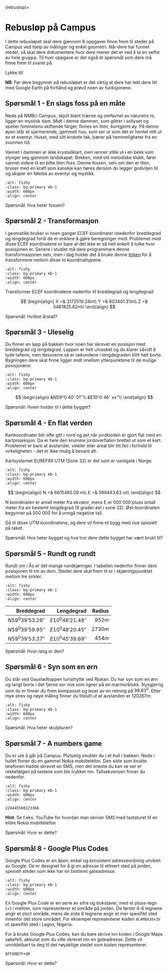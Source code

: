 (rebuslop)=
# Rebusløp på Campus

I dette rebusløpet skal dere gjennom 8 oppgaver finne frem til steder på Campus ved hjelp av målinger og enkel geometri. Når dere har funnet stedet, så skal dere dokumentere hvor dere mener det er ved å ta en selfie av hele gruppa. Til hver oppgave er det også et spørsmål som dere må finne frem til svaret på.

Lykke til!

**NB**: Før dere begynner på rebusløpet er det viktig at dere har lekt dere litt med Google Earth på forhånd og prøvd noen av funksjonene.


## Spørsmål 1 - En slags foss på en måte
Nede på NMBU Campus, skjult blant trærne og omfavnet av naturens ro, ligger en mystisk dam. Midt i denne dammen, som glitrer i sollyset og speiler himmelens skiftende farger, finnes en liten, bortgjemt øy. På denne øyen står et sjarmerende, gammelt hus, som ser ut som det er hentet rett ut av et eventyr. Huset, med sitt krokete tak, bærer på hemmeligheter fra en svunnen tid.

Vannet i dammen er ikke krystallklart, men renner stille ut i en bekk som slynger seg gjennom landskapet. Bekken, med sitt melodiske klukk, fører vannet videre til en bitte liten foss. Denne fossen, selv om den er liten, bruser med en kraft som kanskje kan høres dersom du legger godviljen til og skaper en følelse av eventyr og mystikk. 

```{image} ../bilder/foss.jpg
:alt: fishy
:class: bg-primary mb-1
:width: 600px
:align: center
```

Spørsmål: Hva heter fossen?


## Spørsmål 2 - Transformasjon
I geomatikk bruker vi noen ganger ECEF koordinater istedenfor breddegrad og lengdegrad fordi de er enklere å gjøre beregninger med. Problemet med disse ECEF koordinatene er bare at det ikke er så helt enkelt å tolke hvor posisjonen er. Senere i studiet må dere programmere denne transformasjonen selv, men i dag  holder det å bruke denne [linken](https://www.sysense.com/products/ecef_lla_converter/index.html) for å transformere mellom disse to koordinattypene.

```{image} ../bilder/coordinates.jpg
:alt: fishy
:class: bg-primary mb-1
:width: 600px
:align: center
```

Transformer ECEF koordinatene nedenfor til breddegrad og lengdegrad.

$$
\begin{align}
  X =& 3172519.24m\\
  Y =& 603401.31m\\
  Z =& 5481825.82m\\
\end{align}
$$

Spørsmål: Hvilket årstall?


## Spørsmål 3 - Uleselig
Du finner en lapp på bakken hvor noen har skrevet en posisjon med breddegrad og lengdegrad. Lappen er helt utvasket og du klarer såvidt å tyde tallene, men dessverre så er sekundene i lengdegraden blitt helt borte. Bygningen dere skal finne ligger midt imellom ytterpunktene til de mulige posisjonene.

```{image} ../bilder/note.jpg
:alt: fishy
:class: bg-primary mb-1
:width: 600px
:align: center
```

$$
\begin{align}
  &N59^0 40' 01''\\
  &E10^0 46' xx''\\
\end{align}
$$

Spørsmål: Hvem holder til i dette bygget?


## Spørsmål 4 - En flat verden
Kartkoordinater blir ofte gitt i nord og øst når jordkloden er gjort flat med en kartprojeksjon.
Da er hele den krumme jordoverflaten brettet ut som et kart. Problemet er bare at avstander, vinkler eller
areal blir litt feil i forhold til virkeligheten - det er ikke mulig å bevare alt.

Kartsystemet EUREF89 UTM (Sone 32) er det som er vanligste i Norge.

```{image} ../bilder/map_projection.jpg
:alt: fishy
:class: bg-primary mb-1
:width: 600px
:align: center
```

$$
\begin{align}
  N =& 6615465.09 m\\
  E =& 599443.63 m\\
\end{align}
$$

N koordinaten er antall meter fra ekvator, mens E er 500 000 pluss antall meter fra en bestemt
lengdegrad (9 grader øst i sone 32). Øst-koordinaten begynner på 500 000 for å unngå
negative tall.

Gå til disse UTM koordinatene, og dere vil finne et bygg med noe spesielt på taket.

Spørsmål: Hva heter bygget og hva tror dere dette bygget har vært brukt til?


## Spørsmål 5 - Rundt og rundt
Rundt om i Ås er det mange rundkjøringer. I tabellen nedenfor finner dere posisjonen til tre av dem. Stedet dere skal frem til er i skjæringspunktet mellom tre sirkler.

```{image} ../bilder/circles.jpg
:alt: fishy
:class: bg-primary mb-1
:width: 600px
:align: center
```

Breddegrad|Lengdegrad|Radius
---:|---:|---:
$N59^0 39' 53.26''$|$E10^0 46' 21.48''$|$952m$
$N59^0 39' 59.95''$|$E10^0 48' 20.45''$|$2730m$
$N59^0 39' 53.37''$|$E10^0 45' 39.69''$|$454m$

Spørsmål: Hvor lang er den?


## Spørsmål 6 - Syn som en ørn
Du står ved Gaustadtoppen turisthytte ved Rjukan. Du har syn som en ørn og langt borte i det fjerne ser noe som ligner på en marmorblokk. Nysgjerrig som du er finner du frem kompasset og leser av en retning på $98.83^0$. Etter mye strev og nøye måling finner du tilslutt ut at avstanden er $120267m$.

```{image} ../bilder/mountain.jpg
:alt: fishy
:class: bg-primary mb-1
:width: 600px
:align: center
```

Spørsmål: Hva heter skulpturen?


## Spørsmål 7 - A numbers game
Du er ute å går på Campus. Plutselig snubler du i et hull i bakken. Nede i hullet finner du en gammel Nokia mobiltelefon. Den siste som brukte telefonen hadde skrevet en SMS, men det eneste du kan se ser er rekkefølgen på tastene som ble trykket inn. Tallsekvensen finner du nedenfor.

```{image} ../bilder/nokia.jpg
:alt: fishy
:class: bg-primary mb-1
:width: 600px
:align: center
```

`224445588223366`

**Hint**: Se f.eks. YouTube for hvordan man skriver SMS med tastaturet til en eldre Nokia mobiltelefon

Spørsmål: Hvor er dette?

## Spørsmål 8 - Google Plus Codes
Google Plus Codes er en åpen, enkel og konsistent adresseordning utviklet av Google. De er designet for å gi en adresse til ethvert sted på jorden, spesielt steder som ikke har en bestemt gateadresse.

```{image} ../bilder/google_plus.jpg
:alt: fishy
:class: bg-primary mb-1
:width: 600px
:align: center
```

En Google Plus Code er en serie av sifre og bokstaver, med et pluss-tegn (+) i mellom, som representerer et område på jorden. De første 4-6 tegnene angir et stort område, mens de siste 6 tegnene angir et mer spesifikt sted innenfor det store området. For eksempel representerer koden `9C4M8XJ6+2V` et spesifikt sted i Lagos, Nigeria.

For å bruke Google Plus Codes, kan du bare skrive inn koden i Google Maps søkefelt, akkurat som du ville skrevet inn en gateadresse. Dette vil umiddelbart ta deg til det nøyaktige stedet som koden representerer.

`9FFGMQ7F+GR`

Spørsmål: Hvor er dette?


